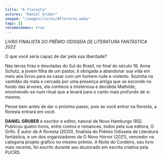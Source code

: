 ```yaml
---
title: "A floresta"
autores: "Daniel Gruber"
imagem: "/images/livros/AFloresta.webp"
tags: []
recomendamos: true
---
```


_LIVRO FINALISTA DO PRÊMIO ODISSEIA DE LITERATURA FANTÁSTICA 2022_

O que você seria capaz de dar pela sua liberdade?

Nas terras frias e desoladas do Sul do Brasil, no final do século 19, Anna Schutz, a jovem filha de um pastor, é obrigada a abandonar sua vida em meio aos livros para se casar com um homem rude e violento. Sozinha na vastidão da mata e cercada por uma presença antiga que se esconde no fundo das árvores, ela conhece a misteriosa e decidida Mathilde, envolvendo-se num ritual que a levará para o canto mais profundo de si mesma.

Pense bem antes de dar o próximo passo, pois se você entrar na floresta, a floresta entrará em você.

**DANIEL GRUBER** é escritor e editor, natural de Novo Hamburgo (RS). Publicou quatro livros, entre contos e romances, todos pela sua editora, O Grifo. É autor de A floresta (2020), finalista do Prêmio Odisseia de Literatura fantástica, e um dos organizadores de O Novo Horror (2021), vencedor na categoria projeto gráfico no mesmo prêmio. A Noite do Cordeiro, seu livro mais recente, foi escrito durante seu doutorado em escrita criativa pela PUCRS.
